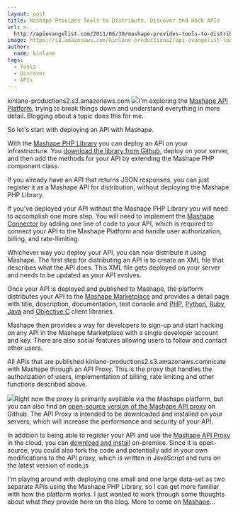 ```yaml
---
layout: post
title: Mashape Provides Tools to Distribute, Discover and Hack APIs
url: >-
  http://apievangelist.com/2011/06/30/mashape-provides-tools-to-distribute-discover-and-hack-apis/
image: https://s3.amazonaws.com/kinlane-productions2/api-evangelist-logos/api-evangelist-butterfly-vertical.png
author:
  name: kinlane
tags:
  - Tools
  - Discover
  - APIs
---
```

kinlane-productions2.s3.amazonaws.com [![](http://kinlane-productions.s3.amazonaws.com/api-service-providers/mashape-logo.png)](http://www.mashape.com/)I'm exploring the [Mashape API Platform](http://www.mashape.com/ "Mashape API Platform"), trying to break things down and understand everything in more detail. Blogging about a topic does this for me.

So let's start with deploying an API with Mashape.

With the [Mashape PHP Library](https://github.com/Mashaper/mashape-php-library "Mashape PHP Library") you can deploy an API on your infrastructure. You [download the library from Github](https://github.com/Mashaper/mashape-php-library "download the library from Github"), deploy on your server, and then add the methods for your API by extending the Mashape PHP component class.

If you already have an API that returns JSON responses, you can just register it as a Mashape API for distribution, without deploying the Mashape PHP Library.

If you've deployed your API without the Mashape PHP Library you will need to accomplish one more step. You will need to implement the [Mashape Connector](http://www.mashape.com/guide/publish/xml#authentication "Mashape Connector") by adding one line of code to your API, which is required to connect your API to the Mashape Platform and handle user authorization, billing, and rate-llimiting.

Whichever way you deploy your API, you can now distribute it using Mashape. The first step for distributing an API is to create an XML file that describes what the API does. This XML file gets deployed on your server and needs to be updated as your API evolves.

Once your API is deployed and published to Mashape, the platform distributes your API to the [Mashape Marketplace](http://www.mashape.com/explore/ "Mashape Marketplace") and provides a detail page with title, description, documentation, test console and [PHP](https://github.com/Mashaper/mashape-php-client-library "Mashape PHP Client Library"), [Python](https://github.com/Mashaper/mashape-python-client-library "Mashape Python Client Library"), [Ruby](https://github.com/Mashaper/mashape-ruby-client-library "Mashape Ruby Client Library"), [Java](https://github.com/Mashaper/mashape-java-client-library "Mashape Java Client Library") and [Objective C](https://github.com/Mashaper/mashape-objectivec-client-library "Mashape Objective C Client Library") client libraries.

Mashape then provides a way for developers to sign-up and start hacking on any API in the Mashape Marketplace with a single developer account and key. There are also social features allowing users to follow and contact other users.

All APIs that are published kinlane-productions2.s3.amazonaws.comnicate with Mashape through an API Proxy. This is the proxy that handles the authorization of users, implementation of billing, rate limiting and other functions described above.

![](http://kinlane-productions.s3.amazonaws.com/api-service-providers/mashape/Mashape-Manage-Your-API.png)Right now the proxy is primarily available via the Mashape platform, but you can also find an [open-source version of the Mashape API proxy](http://apievangelist.com/2011/06/30/open-source-version-of-the-mashape-api-proxy/ "Open-Source version of the Mashape API Proxy") on Github. The API Proxy is intended to be downloaded and installed on your servers, which will increase the performance and security of your API.

In addition to being able to register your API and use the [Mashape API Proxy](http://apievangelist.com/2011/06/30/open-source-version-of-the-mashape-api-proxy/ "Mashape API Proxy") in the cloud, you can [download and install](https://github.com/Mashaper/Mashape-API-Proxy "download and install") on-premise. Since it is open-source, you could also fork the code and potentially add in your own modifications to the API proxy, which is written in JavaScript and runs on the latest version of node.js

I'm playing around with deploying one small and one large data-set as two separate APIs using the Mashape PHP Library, so I can get more familiar with how the platform works. I just wanted to work through some thoughts about what they provide here on the blog. More to come on [Mashape](http://apievangelist.com/2011/03/04/mashape-api-service-provider/ "Mashape")...